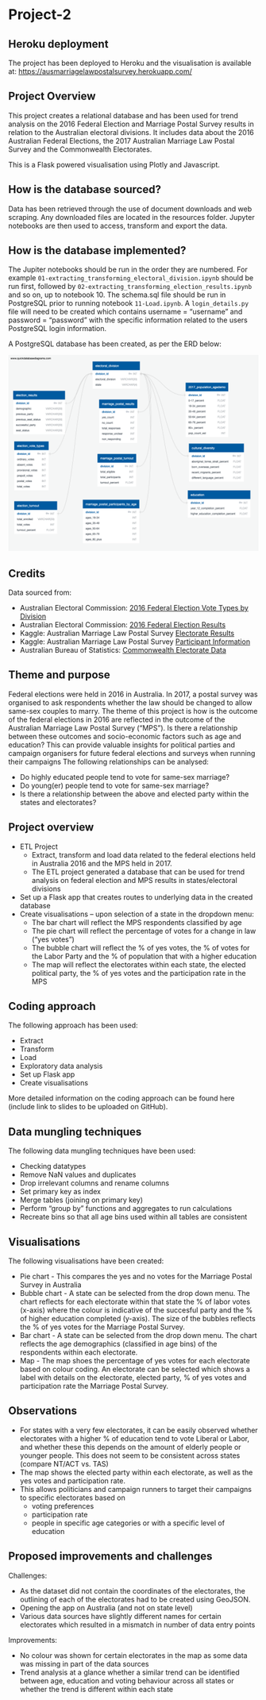 # Project-2

## Heroku deployment

The project has been deployed to Heroku and the visualisation is available at: 
https://ausmarriagelawpostalsurvey.herokuapp.com/

## Project Overview

This project creates a relational database and has been used for trend analysis on the 2016 Federal Election and Marriage Postal Survey results in relation to the Australian electoral divisions. It includes data about the 2016 Australian Federal Elections, the 2017 Australian Marriage Law Postal Survey and the Commonwealth Electorates.

This is a Flask powered visualisation using Plotly and Javascript.


## How is the database sourced?

Data has been retrieved through the use of document downloads and web scraping. Any downloaded files are located in the resources folder. Jupyter notebooks are then used to access, transform and export the data.


## How is the database implemented?

The Jupiter notebooks should be run in the order they are numbered. For example  `01-extracting_transforming_electoral_division.ipynb` should be run first, followed by `02-extracting_transforming_election_results.ipynb` and so on, up to notebook 10.
The schema.sql file should be run in PostgreSQL prior to running notebook `11-Load.ipynb`. 
A `login_details.py` file will need to be created which contains username = “username” and password = “password” with the specific information related to the users PostgreSQL login information.

A PostgreSQL database has been created, as per the ERD below:

![ERD](data/entity_relationship_diagram.png)


## Credits

Data sourced from:

- Australian Electoral Commission: [2016 Federal Election Vote Types by Division](https://results.aec.gov.au/20499/Website/HouseDownloadsMenu-20499-Csv.htm)
- Australian Electoral Commission: [2016 Federal Election Results](https://results.aec.gov.au/20499/Website/HouseDivisionClassifications-20499-NAT.htm)
- Kaggle: Australian Marriage Law Postal Survey [Electorate Results](https://www.kaggle.com/mylesoneill/australian-marriage-law-postal-survey?select=electorate-results.csv)
- Kaggle: Australian Marriage Law Postal Survey [Participant Information](https://www.kaggle.com/mylesoneill/australian-marriage-law-postal-survey?select=participant-information.csv)
- Australian Bureau of Statistics: [Commonwealth Electorate Data](https://www.abs.gov.au/AUSSTATS/abs@.nsf/DetailsPage/2082.02019?OpenDocument)


## Theme and purpose

Federal elections were held in 2016 in Australia. In 2017, a postal survey was organised to ask respondents whether the law should be changed to allow same-sex couples to marry.
The theme of this project is how is the outcome of the federal elections in 2016 are reflected in the outcome of the Australian Marriage Law Postal Survey (“MPS”). Is there a relationship between these outcomes and socio-economic factors such as age and education?
This can provide valuable insights for political parties and campaign organisers for future federal elections and surveys when running their campaigns
The following relationships can be analysed:
- Do highly educated people tend to vote for same-sex marriage?
- Do young(er) people tend to vote for same-sex marriage?
- Is there a relationship between the above and elected party within the states and electorates? 


## Project overview
- ETL Project
	- Extract, transform and load data related to the federal elections held in Australia 2016 and the MPS held in 2017. 
	- The ETL project generated a database that can be used for trend analysis on federal election and MPS results in states/electoral divisions
- Set up a Flask app that creates routes to underlying data in the created database 
- Create visualisations – upon selection of a state in the dropdown menu:
	- The  bar chart will reflect the MPS respondents classified by age
	- The pie chart will reflect the percentage of votes for a change in law (“yes votes”)
	- The bubble chart will reflect the % of yes votes, the % of votes for the Labor Party and the % of population that with a higher education
	- The map will reflect the electorates within each state, the elected political party, the % of yes votes and the participation rate in the MPS


## Coding approach
The following approach has been used:
- Extract
- Transform
- Load
- Exploratory data analysis
- Set up Flask app
- Create visualisations

More detailed information on the coding approach can be found here (include link to slides to be uploaded on GitHub).


## Data mungling techniques

The following data mungling techniques have been used:
- Checking datatypes
- Remove NaN values and duplicates
- Drop irrelevant columns and rename columns
- Set primary key as index
- Merge tables (joining on primary key)
- Perform “group by” functions and aggregates to run calculations 
- Recreate bins so that all age bins used within all tables are consistent 


## Visualisations

The following visualisations have been created:
- Pie chart -  This compares the yes and no votes for the Marriage Postal Survey in Australia
- Bubble chart - A state can be selected from the drop down menu. The chart reflects for each electorate within that state the % of labor votes (x-axis) where the colour is indicative of the succesful party and the % of higher education completed (y-axis). The size of the bubbles reflects the % of yes votes for the Marriage Postal Survey.
- Bar chart - A state can be selected from the drop down menu. The chart reflects the age demographics (classified in age bins) of the respondents within each electorate.
- Map - The map shoes the percentage of yes votes for each electorate based on colour coding. An electorate can be selected which shows a label with details on the electorate, elected party, % of yes votes and participation rate the Marriage Postal Survey.


## Observations

- For states with a very few electorates, it can be easily observed whether electorates with a higher % of education tend to vote Liberal or Labor, and whether these this depends on the amount of elderly people or younger people. This does not seem to be consistent across states (compare NT/ACT vs. TAS)
- The map shows the elected party within each electorate, as well as the yes votes and participation rate. 
- This allows politicians and campaign runners to target their campaigns to specific electorates based on 
	- voting preferences 
	- participation rate
	- people in specific age categories or with a specific level of education


## Proposed improvements and challenges

Challenges:
- As the dataset did not contain the coordinates of the electorates, the outlining of each of the electorates had to be created using GeoJSON. 
- Opening the app on Australia (and not on state level)
- Various data sources have slightly different names for certain electorates which resulted in a mismatch in number of data entry points

Improvements:
- No colour was shown for certain electorates in the map as some data was missing in part of the data sources
- Trend analysis at a glance whether a similar trend can be identified between age, education and voting behaviour across all states or whether the trend is different within each state

















